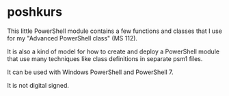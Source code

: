 # poshkurs

This little PowerShell module contains a few functions and classes that I use for my "Advanced PowerShell class" (MS 112).

It is also a kind of model for how to create and deploy a PowerShell module that use many techniques like class definitions in separate psm1 files.

It can be used with Windows PowerShell and PowerShell 7.

It is not digital signed.
